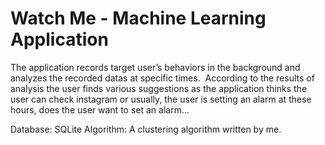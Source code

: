 # Watch Me  - Machine Learning Application

The application records target user’s behaviors in the background and analyzes the recorded datas at specific times. 
According to the results of analysis the user finds various suggestions as the application thinks the user can check instagram or usually, the user is setting an alarm at these hours, does the user want to set an alarm...

Database:  SQLite
Algorithm: A clustering algorithm written by me.
